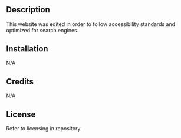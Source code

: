 # <First-Challenge>

## Description

This website was edited in order to follow accessibility standards and optimized for search engines.

## Installation

N/A

## Credits

N/A

## License

Refer to licensing in repository.
